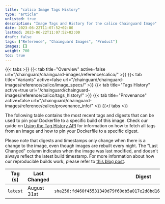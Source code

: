 ```yaml
---
title: "calico Image Tags History"
type: "article"
unlisted: true
description: "Image Tags and History for the calico Chainguard Image"
date: 2023-06-22T11:07:52+02:00
lastmod: 2023-06-22T11:07:52+02:00
draft: false
tags: ["Reference", "Chainguard Images", "Product"]
images: []
weight: 700
toc: true
---
```


{{< tabs >}}
{{< tab title="Overview" active=false url="/chainguard/chainguard-images/reference/calico/" >}}
{{< tab title="Variants" active=false url="/chainguard/chainguard-images/reference/calico/image_specs/" >}}
{{< tab title="Tags History" active=true url="/chainguard/chainguard-images/reference/calico/tags_history/" >}}
{{< tab title="Provenance" active=false url="/chainguard/chainguard-images/reference/calico/provenance_info/" >}}
{{</ tabs >}}

The following table contains the most recent tags and digests that can be used to pin your Dockerfile to a specific build of this image. Check our guide on [Using the Tag History API](/chainguard/chainguard-images/using-the-tag-history-api/) for information on how to fetch all tags from an image and how to pin your Dockerfile to a specific digest.

Please note that digests and timestamps only change when there is a change to the image, even though images are rebuilt every night. The "Last Changed" column indicates when the image was last modified, and doesn't always reflect the latest build timestamp. For more information about how our reproducible builds work, please refer to [this blog post](https://www.chainguard.dev/unchained/reproducing-chainguards-reproducible-image-builds).

| Tag (s)   | Last Changed | Digest                                                                    |
|-----------|--------------|---------------------------------------------------------------------------|
|  `latest` | August 31st  | `sha256:fd460f45531349d79f60db5a017e2d8bd162e0c8b9184f42562620573a474158` |

